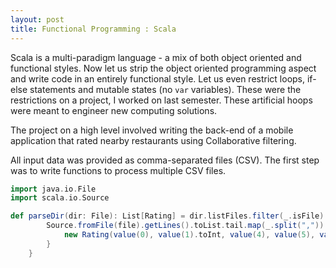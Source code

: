 ```yaml
---
layout: post
title: Functional Programming : Scala
---
```


Scala is a multi-paradigm language - a mix of both object oriented and functional styles. Now let us strip the object oriented programming aspect and write code in an entirely functional style. 
Let us even restrict loops, if-else statements and mutable states (no `var` variables). These were the restrictions on a project, I worked on last semester. These artificial hoops were meant to engineer new computing solutions.

The project on a high level involved writing the back-end of a mobile application that rated nearby restaurants using Collaborative filtering.

All input data was provided as comma-separated files (CSV). The first step was to write functions to process multiple CSV files.

```scala
import java.io.File
import scala.io.Source

def parseDir(dir: File): List[Rating] = dir.listFiles.filter(_.isFile).toList.flatMap { file => 
        Source.fromFile(file).getLines().toList.tail.map(_.split(",")).map { value =>
            new Rating(value(0), value(1).toInt, value(4), value(5), value(6).toInt)
        }
    }
```


